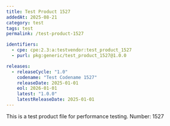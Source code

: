 ```yaml
---
title: Test Product 1527
addedAt: 2025-08-21
category: test
tags: test
permalink: /test-product-1527

identifiers:
  - cpe: cpe:2.3:a:testvendor:test_product_1527
  - purl: pkg:generic/test_product_1527@1.0.0

releases:
  - releaseCycle: "1.0"
    codename: "Test Codename 1527"
    releaseDate: 2025-01-01
    eol: 2026-01-01
    latest: "1.0.0"
    latestReleaseDate: 2025-01-01
---
```


This is a test product file for performance testing. Number: 1527

